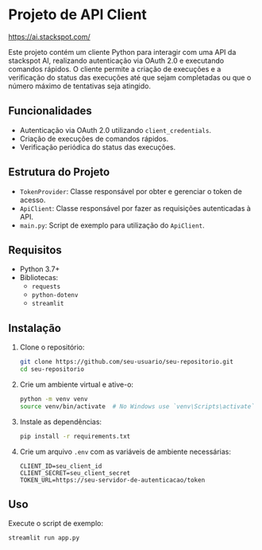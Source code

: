 # Projeto de API Client
https://ai.stackspot.com/

Este projeto contém um cliente Python para interagir com uma API da stackspot AI,
realizando autenticação via OAuth 2.0 e executando comandos rápidos.
O cliente permite a criação de execuções e a verificação do status das execuções até que sejam completadas ou que o número máximo de tentativas seja atingido.

## Funcionalidades

- Autenticação via OAuth 2.0 utilizando `client_credentials`.
- Criação de execuções de comandos rápidos.
- Verificação periódica do status das execuções.

## Estrutura do Projeto

- `TokenProvider`: Classe responsável por obter e gerenciar o token de acesso.
- `ApiClient`: Classe responsável por fazer as requisições autenticadas à API.
- `main.py`: Script de exemplo para utilização do `ApiClient`.

## Requisitos

- Python 3.7+
- Bibliotecas:
  - `requests`
  - `python-dotenv`
  - `streamlit`

## Instalação

1. Clone o repositório:
    ```sh
    git clone https://github.com/seu-usuario/seu-repositorio.git
    cd seu-repositorio
    ```

2. Crie um ambiente virtual e ative-o:
    ```sh
    python -m venv venv
    source venv/bin/activate  # No Windows use `venv\Scripts\activate`
    ```

3. Instale as dependências:
    ```sh
    pip install -r requirements.txt
    ```

4. Crie um arquivo `.env` com as variáveis de ambiente necessárias:
    ```env
    CLIENT_ID=seu_client_id
    CLIENT_SECRET=seu_client_secret
    TOKEN_URL=https://seu-servidor-de-autenticacao/token
    ```

## Uso

Execute o script de exemplo:
```sh
streamlit run app.py
```